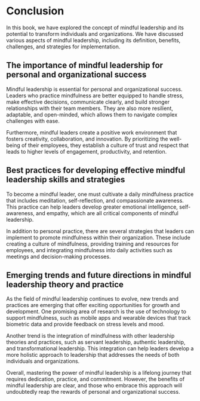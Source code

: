 # Conclusion

In this book, we have explored the concept of mindful leadership and its potential to transform individuals and organizations. We have discussed various aspects of mindful leadership, including its definition, benefits, challenges, and strategies for implementation.

The importance of mindful leadership for personal and organizational success
----------------------------------------------------------------------------

Mindful leadership is essential for personal and organizational success. Leaders who practice mindfulness are better equipped to handle stress, make effective decisions, communicate clearly, and build stronger relationships with their team members. They are also more resilient, adaptable, and open-minded, which allows them to navigate complex challenges with ease.

Furthermore, mindful leaders create a positive work environment that fosters creativity, collaboration, and innovation. By prioritizing the well-being of their employees, they establish a culture of trust and respect that leads to higher levels of engagement, productivity, and retention.

Best practices for developing effective mindful leadership skills and strategies
--------------------------------------------------------------------------------

To become a mindful leader, one must cultivate a daily mindfulness practice that includes meditation, self-reflection, and compassionate awareness. This practice can help leaders develop greater emotional intelligence, self-awareness, and empathy, which are all critical components of mindful leadership.

In addition to personal practice, there are several strategies that leaders can implement to promote mindfulness within their organization. These include creating a culture of mindfulness, providing training and resources for employees, and integrating mindfulness into daily activities such as meetings and decision-making processes.

Emerging trends and future directions in mindful leadership theory and practice
-------------------------------------------------------------------------------

As the field of mindful leadership continues to evolve, new trends and practices are emerging that offer exciting opportunities for growth and development. One promising area of research is the use of technology to support mindfulness, such as mobile apps and wearable devices that track biometric data and provide feedback on stress levels and mood.

Another trend is the integration of mindfulness with other leadership theories and practices, such as servant leadership, authentic leadership, and transformational leadership. This integration can help leaders develop a more holistic approach to leadership that addresses the needs of both individuals and organizations.

Overall, mastering the power of mindful leadership is a lifelong journey that requires dedication, practice, and commitment. However, the benefits of mindful leadership are clear, and those who embrace this approach will undoubtedly reap the rewards of personal and organizational success.